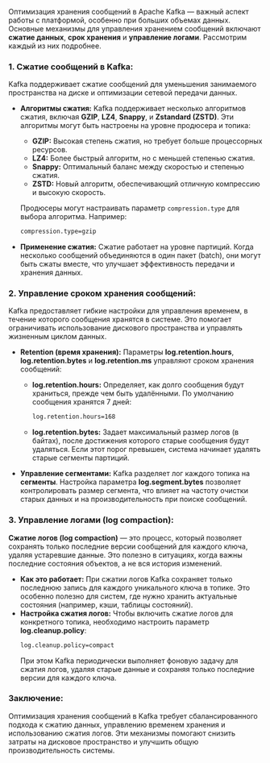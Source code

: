 Оптимизация хранения сообщений в Apache Kafka — важный аспект работы с платформой, особенно при больших объемах данных. Основные механизмы для управления хранением сообщений включают **сжатие данных**, **срок хранения** и **управление логами**. Рассмотрим каждый из них подробнее.

### 1. Сжатие сообщений в Kafka:
Kafka поддерживает сжатие сообщений для уменьшения занимаемого пространства на диске и оптимизации сетевой передачи данных.

- **Алгоритмы сжатия:** Kafka поддерживает несколько алгоритмов сжатия, включая **GZIP**, **LZ4**, **Snappy**, и **Zstandard (ZSTD)**. Эти алгоритмы могут быть настроены на уровне продюсера и топика:
  - **GZIP:** Высокая степень сжатия, но требует больше процессорных ресурсов.
  - **LZ4:** Более быстрый алгоритм, но с меньшей степенью сжатия.
  - **Snappy:** Оптимальный баланс между скоростью и степенью сжатия.
  - **ZSTD:** Новый алгоритм, обеспечивающий отличную компрессию и высокую скорость.
  
  Продюсеры могут настраивать параметр `compression.type` для выбора алгоритма. Например: 
  ```bash
  compression.type=gzip
  ```

- **Применение сжатия:** Сжатие работает на уровне партиций. Когда несколько сообщений объединяются в один пакет (batch), они могут быть сжаты вместе, что улучшает эффективность передачи и хранения данных.

### 2. Управление сроком хранения сообщений:
Kafka предоставляет гибкие настройки для управления временем, в течение которого сообщения хранятся в системе. Это помогает ограничивать использование дискового пространства и управлять жизненным циклом данных.

- **Retention (время хранения):** Параметры **log.retention.hours**, **log.retention.bytes** и **log.retention.ms** управляют сроком хранения сообщений:
  - **log.retention.hours:** Определяет, как долго сообщения будут храниться, прежде чем быть удалёнными. По умолчанию сообщения хранятся 7 дней:
    ```bash
    log.retention.hours=168
    ```
  - **log.retention.bytes:** Задает максимальный размер логов (в байтах), после достижения которого старые сообщения будут удаляться. Если этот порог превышен, система начинает удалять старые сегменты партиций.

- **Управление сегментами:** Kafka разделяет лог каждого топика на **сегменты**. Настройка параметра **log.segment.bytes** позволяет контролировать размер сегмента, что влияет на частоту очистки старых данных и на производительность при поиске сообщений.

### 3. Управление логами (log compaction):
**Сжатие логов (log compaction)** — это процесс, который позволяет сохранять только последние версии сообщений для каждого ключа, удаляя устаревшие данные. Это полезно в ситуациях, когда важны последние состояния объектов, а не вся история изменений.

- **Как это работает:** При сжатии логов Kafka сохраняет только последнюю запись для каждого уникального ключа в топике. Это особенно полезно для систем, где нужно хранить актуальные состояния (например, кэши, таблицы состояний).
- **Настройка сжатия логов:** Чтобы включить сжатие логов для конкретного топика, необходимо настроить параметр **log.cleanup.policy**:
  ```bash
  log.cleanup.policy=compact
  ```
  При этом Kafka периодически выполняет фоновую задачу для сжатия логов, удаляя старые данные и сохраняя только последние версии для каждого ключа.

### Заключение:
Оптимизация хранения сообщений в Kafka требует сбалансированного подхода к сжатию данных, управлению временем хранения и использованию сжатия логов. Эти механизмы помогают снизить затраты на дисковое пространство и улучшить общую производительность системы.